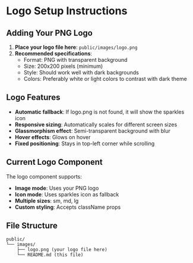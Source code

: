 # Logo Setup Instructions

## Adding Your PNG Logo

1. **Place your logo file here**: `public/images/logo.png`
2. **Recommended specifications**:
   - Format: PNG with transparent background
   - Size: 200x200 pixels (minimum)
   - Style: Should work well with dark backgrounds
   - Colors: Preferably white or light colors to contrast with dark theme

## Logo Features

- **Automatic fallback**: If logo.png is not found, it will show the sparkles icon
- **Responsive sizing**: Automatically scales for different screen sizes
- **Glassmorphism effect**: Semi-transparent background with blur
- **Hover effects**: Glows on hover
- **Fixed positioning**: Stays in top-left corner while scrolling

## Current Logo Component

The logo component supports:
- **Image mode**: Uses your PNG logo
- **Icon mode**: Uses sparkles icon as fallback
- **Multiple sizes**: sm, md, lg
- **Custom styling**: Accepts className props

## File Structure
```
public/
└── images/
    ├── logo.png (your logo file here)
    └── README.md (this file)
``` 